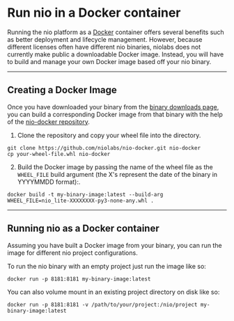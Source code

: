 # Run nio in a Docker container

Running the nio platform as a [Docker](https://docker.com) container offers several benefits such as better deployment and lifecycle management. However, because different licenses often have different nio binaries, niolabs does not currently make public a downloadable Docker image. Instead, you will have to build and manage your own Docker image based off your nio binary.

---
## Creating a Docker Image

Once you have downloaded your binary from the [binary downloads page](https://app.n.io/binaries/download), you can build a corresponding Docker image from that binary with the help of the [nio-docker repository](https://github.com/niolabs/nio-docker).

1. Clone the repository and copy your wheel file into the directory.
```
git clone https://github.com/niolabs/nio-docker.git nio-docker
cp your-wheel-file.whl nio-docker
```

2. Build the Docker image by passing the name of the wheel file as the `WHEEL_FILE` build argument (the X's represent the date of the binary in YYYYMMDD format):.
```
docker build -t my-binary-image:latest --build-arg WHEEL_FILE=nio_lite-XXXXXXXX-py3-none-any.whl .
```

---
## Running nio as a Docker container

Assuming you have built a Docker image from your binary, you can run the image for different nio project configurations.

To run the nio binary with an empty project just run the image like so:

```
docker run -p 8181:8181 my-binary-image:latest
```

You can also volume mount in an existing project directory on disk like so:

```
docker run -p 8181:8181 -v /path/to/your/project:/nio/project my-binary-image:latest
```
